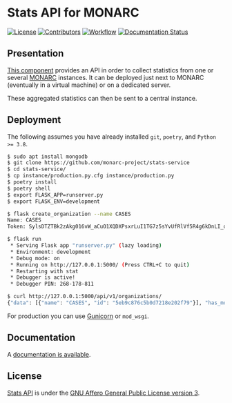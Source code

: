 # Stats API for MONARC

[![License](https://img.shields.io/github/license/monarc-project/stats-api.svg?style=flat-square)](https://www.gnu.org/licenses/agpl-3.0.html)
[![Contributors](https://img.shields.io/github/contributors/monarc-project/stats-api.svg?style=flat-square)](https://github.com/monarc-project/stats-api/graphs/contributors)
[![Workflow](https://github.com/monarc-project/stats-api/workflows/Python%20application/badge.svg?style=flat-square)](https://github.com/monarc-project/stats-api/actions?query=workflow%3A%22Python+application%22)
[![Documentation Status](https://readthedocs.org/projects/monarc-stats-api/badge/?version=latest&style=flat-square)](https://monarc-stats-api.readthedocs.io/en/latest/?badge=latest)

## Presentation

[This component](https://github.com/monarc-project/stats-service) provides an API
in order to collect statistics from one or several
[MONARC](https://github.com/monarc-project/MonarcAppFO) instances. It can be
deployed just next to MONARC (eventually in a virtual machine) or on a
dedicated server.

These aggregated statistics can then be sent to a central instance.


## Deployment

The following assumes you have already installed ``git``, ``poetry``,  and
``Python >= 3.8``.

```bash
$ sudo apt install mongodb
$ git clone https://github.com/monarc-project/stats-service
$ cd stats-service/
$ cp instance/production.py.cfg instance/production.py
$ poetry install
$ poetry shell
$ export FLASK_APP=runserver.py
$ export FLASK_ENV=development

$ flask create_organization --name CASES
Name: CASES
Token: SylsDTZTBk2zAkg016vW_aCuO1XQDXPsxrLuI1TG7z5sYvUfRlVf5R4g6kDnLI_o-c5iqrswrWzPANDKXmtV7Q

$ flask run
 * Serving Flask app "runserver.py" (lazy loading)
 * Environment: development
 * Debug mode: on
 * Running on http://127.0.0.1:5000/ (Press CTRL+C to quit)
 * Restarting with stat
 * Debugger is active!
 * Debugger PIN: 268-178-811

$ curl http://127.0.0.1:5000/api/v1/organizations/
{"data": [{"name": "CASES", "id": "5eb9c876c5b0d7218e202f79"}], "has_more": false}
```

For production you can use [Gunicorn](https://gunicorn.org) or ``mod_wsgi``.


## Documentation

A [documentation is available](https://monarc-stats-service.readthedocs.io).


## License

[Stats API](https://github.com/monarc-project/stats-service) is under the
[GNU Affero General Public License version 3](https://www.gnu.org/licenses/agpl-3.0.html).
